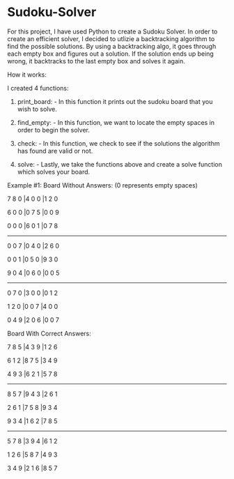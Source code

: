 # Sudoku-Solver

For this project, I have used Python to create a Sudoku Solver. In order to create an efficient solver, I decided to utlizie a backtracking algorithm to find the possible solutions. By using a backtracking algo, it goes through each empty box and figures out a solution. If the solution ends up being wrong, it backtracks to the last empty box and solves it again. 

How it works:

I created 4 functions:

   1. print_board:
            - In this function it prints out the sudoku board that you wish to solve.
    
   2. find_empty:
            - In this function, we want to locate the empty spaces in order to begin the solver. 
   
   3. check:
            - In this function, we check to see if the solutions the algorithm has found are valid or not. 
    
   4. solve:
            - Lastly, we take the functions above and create a solve function which solves your board. 


Example #1:
Board Without Answers: (0 represents empty spaces)

7 8 0 |4 0 0 |1 2 0

6 0 0 |0 7 5 |0 0 9

0 0 0 |6 0 1 |0 7 8
- - - - - - - - - - 
0 0 7 |0 4 0 |2 6 0

0 0 1 |0 5 0 |9 3 0

9 0 4 |0 6 0 |0 0 5
- - - - - - - - - - 
0 7 0 |3 0 0 |0 1 2

1 2 0 |0 0 7 |4 0 0

0 4 9 |2 0 6 |0 0 7

Board With Correct Answers:

7 8 5 |4 3 9 |1 2 6

6 1 2 |8 7 5 |3 4 9

4 9 3 |6 2 1 |5 7 8
- - - - - - - - - - 
8 5 7 |9 4 3 |2 6 1

2 6 1 |7 5 8 |9 3 4

9 3 4 |1 6 2 |7 8 5
- - - - - - - - - - 
5 7 8 |3 9 4 |6 1 2

1 2 6 |5 8 7 |4 9 3

3 4 9 |2 1 6 |8 5 7
